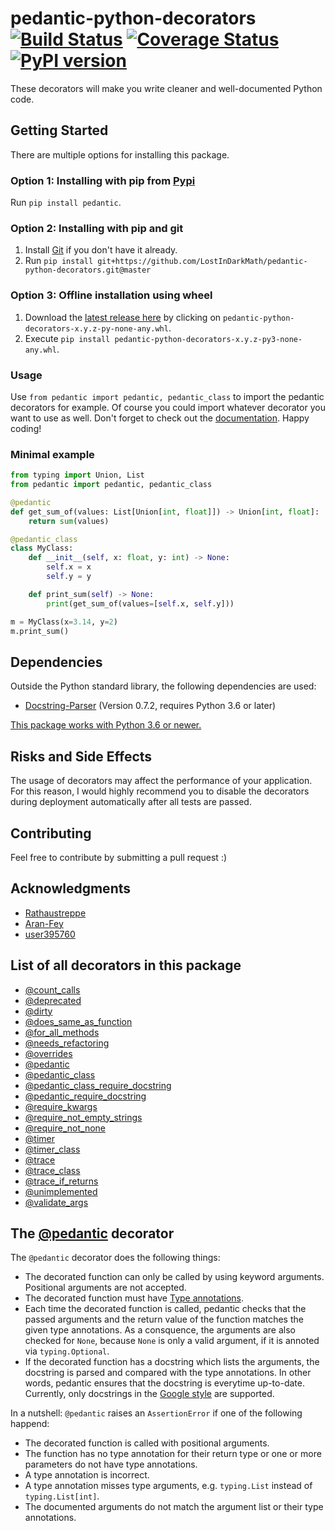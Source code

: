 # pedantic-python-decorators [![Build Status](https://travis-ci.com/LostInDarkMath/pedantic-python-decorators.svg?branch=master)](https://travis-ci.com/LostInDarkMath/pedantic-python-decorators)  [![Coverage Status](https://coveralls.io/repos/github/LostInDarkMath/pedantic-python-decorators/badge.svg?branch=master)](https://coveralls.io/github/LostInDarkMath/pedantic-python-decorators?branch=master) [![PyPI version](https://badge.fury.io/py/pedantic.svg)](https://badge.fury.io/py/pedantic)
These decorators will make you write cleaner and well-documented Python code. 

## Getting Started
There are multiple options for installing this package.

### Option 1: Installing with pip from [Pypi](https://pypi.org/)
Run `pip install pedantic`.

### Option 2: Installing with pip and git
1. Install [Git](https://git-scm.com/downloads) if you don't have it already.
2. Run `pip install git+https://github.com/LostInDarkMath/pedantic-python-decorators.git@master`

### Option 3: Offline installation using wheel
1. Download the [latest release here](https://github.com/LostInDarkMath/PythonHelpers/releases/latest) by clicking on `pedantic-python-decorators-x.y.z-py-none-any.whl`.
2. Execute `pip install pedantic-python-decorators-x.y.z-py3-none-any.whl`.

### Usage
Use `from pedantic import pedantic, pedantic_class` to import the pedantic decorators for example. Of course you could import whatever decorator you want to use as well.
Don't forget to check out the [documentation](https://lostindarkmath.github.io/pedantic-python-decorators/pedantic).
Happy coding!

### Minimal example
```python
from typing import Union, List
from pedantic import pedantic, pedantic_class

@pedantic
def get_sum_of(values: List[Union[int, float]]) -> Union[int, float]:
    return sum(values)

@pedantic_class
class MyClass:
    def __init__(self, x: float, y: int) -> None:
        self.x = x
        self.y = y

    def print_sum(self) -> None:
        print(get_sum_of(values=[self.x, self.y]))

m = MyClass(x=3.14, y=2)
m.print_sum()
```

## Dependencies
Outside the Python standard library, the following dependencies are used:
- [Docstring-Parser](https://github.com/rr-/docstring_parser) (Version 0.7.2, requires Python 3.6 or later)

[This package works with Python 3.6 or newer.](https://travis-ci.com/github/LostInDarkMath/PythonHelpers)

## Risks and Side Effects
The usage of decorators may affect the performance of your application. For this reason, I would highly recommend you to disable the decorators during deployment automatically after all tests are passed.

## Contributing
Feel free to contribute by submitting a pull request :)

## Acknowledgments
* [Rathaustreppe](https://github.com/rathaustreppe)
* [Aran-Fey](https://stackoverflow.com/questions/55503673/how-do-i-check-if-a-value-matches-a-type-in-python/55504010#55504010)
* [user395760](https://stackoverflow.com/questions/55503673/how-do-i-check-if-a-value-matches-a-type-in-python/55504010#55504010)

## List of all decorators in this package
- [@count_calls](https://lostindarkmath.github.io/pedantic-python-decorators/pedantic/method_decorators.html#pedantic.method_decorators.count_calls)
- [@deprecated](https://lostindarkmath.github.io/pedantic-python-decorators/pedantic/method_decorators.html#pedantic.method_decorators.deprecated)
- [@dirty](https://lostindarkmath.github.io/pedantic-python-decorators/pedantic/method_decorators.html#pedantic.method_decorators.dirty)
- [@does_same_as_function](https://lostindarkmath.github.io/pedantic-python-decorators/pedantic/method_decorators.html#pedantic.method_decorators.does_same_as_function)
- [@for_all_methods](https://lostindarkmath.github.io/pedantic-python-decorators/pedantic/class_decorators.html#pedantic.class_decorators.for_all_methods)
- [@needs_refactoring](https://lostindarkmath.github.io/pedantic-python-decorators/pedantic/method_decorators.html#pedantic.method_decorators.needs_refactoring)
- [@overrides](https://lostindarkmath.github.io/pedantic-python-decorators/pedantic/method_decorators.html#pedantic.method_decorators.overrides)
- [@pedantic](https://lostindarkmath.github.io/pedantic-python-decorators/pedantic/method_decorators.html#pedantic.method_decorators.pedantic)
- [@pedantic_class](https://lostindarkmath.github.io/pedantic-python-decorators/pedantic/class_decorators.html#pedantic.class_decorators.pedantic_class)
- [@pedantic_class_require_docstring](https://lostindarkmath.github.io/pedantic-python-decorators/pedantic/class_decorators.html#pedantic.class_decorators.pedantic_class_require_docstring)
- [@pedantic_require_docstring](https://lostindarkmath.github.io/pedantic-python-decorators/pedantic/method_decorators.html#pedantic.method_decorators.pedantic_require_docstring)
- [@require_kwargs](https://lostindarkmath.github.io/pedantic-python-decorators/pedantic/method_decorators.html#pedantic.method_decorators.require_kwargs)
- [@require_not_empty_strings](https://lostindarkmath.github.io/pedantic-python-decorators/pedantic/method_decorators.html#pedantic.method_decorators.require_not_empty_strings)
- [@require_not_none](https://lostindarkmath.github.io/pedantic-python-decorators/pedantic/method_decorators.html#pedantic.method_decorators.require_not_none)
- [@timer](https://lostindarkmath.github.io/pedantic-python-decorators/pedantic/method_decorators.html#pedantic.method_decorators.timer)
- [@timer_class](https://lostindarkmath.github.io/pedantic-python-decorators/pedantic/class_decorators.html#pedantic.class_decorators.timer_class)
- [@trace](https://lostindarkmath.github.io/pedantic-python-decorators/pedantic/method_decorators.html#pedantic.method_decorators.trace)
- [@trace_class](https://lostindarkmath.github.io/pedantic-python-decorators/pedantic/class_decorators.html#pedantic.class_decorators.trace_class)
- [@trace_if_returns](https://lostindarkmath.github.io/pedantic-python-decorators/pedantic/method_decorators.html#pedantic.method_decorators.trace_if_returns)
- [@unimplemented](https://lostindarkmath.github.io/pedantic-python-decorators/pedantic/method_decorators.html#pedantic.method_decorators.unimplemented)
- [@validate_args](https://lostindarkmath.github.io/pedantic-python-decorators/pedantic/method_decorators.html#pedantic.method_decorators.validate_args)

## The [@pedantic](https://lostindarkmath.github.io/pedantic-python-decorators/pedantic/method_decorators.html#pedantic.method_decorators.pedantic) decorator
The `@pedantic` decorator does the following things:
- The decorated function can only be called by using keyword arguments. Positional arguments are not accepted.
- The decorated function must have [Type annotations](https://docs.python.org/3/library/typing.html).
- Each time the decorated function is called, pedantic checks that the passed arguments and the return value of the function matches the given type annotations. 
As a consquence, the arguments are also checked for `None`, because `None` is only a valid argument, if it is annoted via `typing.Optional`.
- If the decorated function has a docstring which lists the arguments, the docstring is parsed and compared with the type annotations. In other words, pedantic ensures that the docstring is everytime up-to-date.
Currently, only docstrings in the [Google style](https://google.github.io/styleguide/pyguide.html) are supported.

In a nutshell:
`@pedantic` raises an `AssertionError` if one of the following happend:
- The decorated function is called with positional arguments.
- The function has no type annotation for their return type or one or more parameters do not have type annotations.
- A type annotation is incorrect.
- A type annotation misses type arguments, e.g. `typing.List` instead of `typing.List[int]`.
- The documented arguments do not match the argument list or their type annotations.
